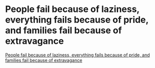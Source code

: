 # People fail because of laziness, everything fails because of pride, and families fail because of extravagance
[People fail because of laziness, everything fails because of pride, and families fail because of extravagance](https://aiwithcloud.com/2022/09/19/people_fail_because_of_laziness_everything_fails_because_of_pride_and_families_fail_because_of_extravagance/)